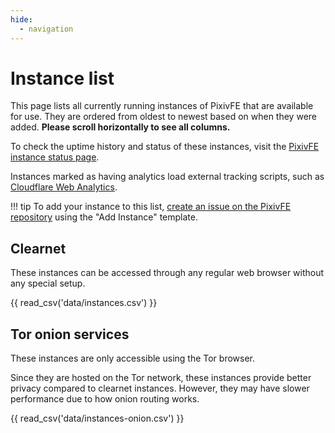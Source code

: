 ```yaml
---
hide:
  - navigation
---
```


# Instance list

This page lists all currently running instances of PixivFE that are available for use. They are ordered from oldest to newest based on when they were added. **Please scroll horizontally to see all columns.**

To check the uptime history and status of these instances, visit the [PixivFE instance status page](https://stats.uptimerobot.com/FbEGewWlbX).

Instances marked as having analytics load external tracking scripts, such as [Cloudflare Web Analytics](https://developers.cloudflare.com/analytics/web-analytics/).

!!! tip
    To add your instance to this list, [create an issue on the PixivFE repository](https://codeberg.org/VnPower/PixivFE/issues/new?template=.forgejo%2fissue_template%2fadd-instance.yaml) using the "Add Instance" template.

<!-- Note to page editors: The tables below only refresh their data when `mkdocs serve` is restarted, due to how the data is templated in from the CSV files.  -->

## Clearnet

These instances can be accessed through any regular web browser without any special setup.

{{ read_csv('data/instances.csv') }}

<!-- Human-readable list when viewing raw:

- Name: exozyme (Official)
  URL: https://pixivfe.exozy.me
  Country: US
  Cloudflare proxy: No
  Analytics: No

- Name: dragongoose
  URL: https://pixivfe.drgns.space
  Country: US
  Cloudflare proxy: No
  Analytics: No

- Name: ducks.party
  URL: https://pixivfe.ducks.party
  Country: NL
  Cloudflare proxy: No
  Analytics: No

- Name: perennialte.ch
  URL: https://pixiv.perennialte.ch
  Country: AU
  Cloudflare proxy: No
  Analytics: No

- Name: darkness.services
  URL: https://pixivfe.darkness.services
  Country: US
  Cloudflare proxy: Yes
  Analytics: No

- Name: thebunny.zone
  URL: https://pixivfe.thebunny.zone
  Country: HR
  Cloudflare proxy: No
  Analytics: No -->

## Tor onion services

These instances are only accessible using the Tor browser.

Since they are hosted on the Tor network, these instances provide better privacy compared to clearnet instances. However, they may have slower performance due to how onion routing works.

{{ read_csv('data/instances-onion.csv') }}

<!-- Human-readable list when viewing raw:

- Name: thebunny.zone
  URL: http://pixivfe.bunny5exbgbp4sqe2h2rfq2brgrx3dhohdweonepzwfgumfyygb35wyd.onion -->
